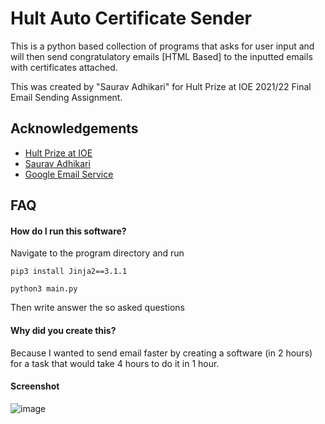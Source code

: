 
# Hult Auto Certificate Sender

This is a python based collection of programs that asks for user input and will then send congratulatory emails [HTML Based] to the inputted emails with certificates attached.

This was created by "Saurav Adhikari" for Hult Prize at IOE 2021/22 Final Email Sending Assignment.


## Acknowledgements

 - [Hult Prize at IOE](https://oncampus.hultprize.org/pulchowk-campus)
 - [Saurav Adhikari](https://github.com/ersauravadhikari)
 - [Google Email Service](https://gmail.com)


## FAQ

#### How do I run this software?

Navigate to the program directory and run

```
pip3 install Jinja2==3.1.1
```
```
python3 main.py
```
Then write answer the so asked questions

#### Why did you create this?

Because I wanted to send email faster by creating a software (in 2 hours) for a task that would take 4 hours to do it in 1 hour.


#### Screenshot
![image](https://user-images.githubusercontent.com/69170305/164370904-c8eeeb57-7899-4de6-ab27-07634c713b16.png)
